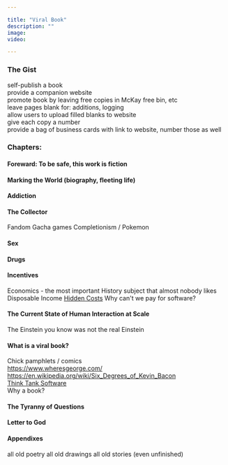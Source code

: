 ```yaml
---

title: "Viral Book"
description: ""
image:
video:

---
```


### The Gist
self-publish a book   
provide a companion website   
promote book by leaving free copies in McKay free bin, etc   
leave pages blank for: additions, logging   
allow users to upload filled blanks to website   
give each copy a number   
provide a bag of business cards with link to website, number those as well   

### Chapters:

#### Foreward: To be safe, this work is fiction

#### Marking the World (biography, fleeting life)

#### Addiction

#### The Collector
Fandom
Gacha games
Completionism / Pokemon

#### Sex

#### Drugs

#### Incentives
Economics - the most important History subject that almost nobody likes
Disposable Income
[Hidden Costs](hidden-costs)
Why can't we pay for software?

#### The Current State of Human Interaction at Scale
The Einstein you know was not the real Einstein

#### What is a viral book?
Chick pamphlets / comics   
https://www.wheresgeorge.com/   
https://en.wikipedia.org/wiki/Six_Degrees_of_Kevin_Bacon   
[Think Tank Software](think-tank)   
Why a book?   

#### The Tyranny of Questions

#### Letter to God

#### Appendixes
all old poetry
all old drawings
all old stories (even unfinished)